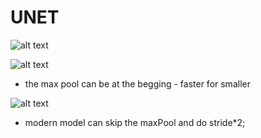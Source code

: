 # UNET

![alt text](image-12.png)

![alt text](image-13.png)

* the max pool can be at the begging - faster for smaller

![alt text](image-14.png)

* modern model can skip the maxPool and do stride*2;


